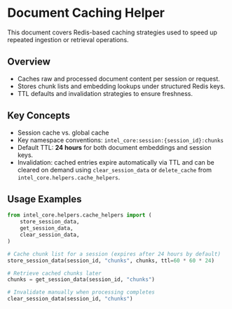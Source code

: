 # Document Caching Helper

This document covers Redis-based caching strategies used to speed up repeated ingestion or retrieval operations.

## Overview

- Caches raw and processed document content per session or request.
- Stores chunk lists and embedding lookups under structured Redis keys.
- TTL defaults and invalidation strategies to ensure freshness.

## Key Concepts

- Session cache vs. global cache
- Key namespace conventions: `intel_core:session:{session_id}:chunks`
- Default TTL: **24 hours** for both document embeddings and session keys.
- Invalidation: cached entries expire automatically via TTL and can be cleared
  on demand using `clear_session_data` or `delete_cache` from
  `intel_core.helpers.cache_helpers`.

## Usage Examples

```python
from intel_core.helpers.cache_helpers import (
    store_session_data,
    get_session_data,
    clear_session_data,
)

# Cache chunk list for a session (expires after 24 hours by default)
store_session_data(session_id, "chunks", chunks, ttl=60 * 60 * 24)

# Retrieve cached chunks later
chunks = get_session_data(session_id, "chunks")

# Invalidate manually when processing completes
clear_session_data(session_id, "chunks")
```
